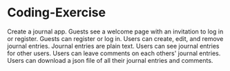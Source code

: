 # Coding-Exercise

Create a journal app. 
Guests see a welcome page with an invitation to log in or register.
Guests can register or log in.
Users can create, edit, and remove journal entries. Journal entries are plain text.
Users can see journal entries for other users.
Users can leave comments on each others' journal entries.
Users can download a json file of all their journal entries and comments.
